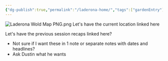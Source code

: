 ```yaml
---
{"dg-publish":true,"permalink":"/laderona-home/","tags":["gardenEntry"]}
---
```


![Laderona Wold Map PNG.png](/img/user/zAssets/Laderona%20Wold%20Map%20PNG.png)
Let's have the current location linked here

Let's have the previous session recaps linked here?
- Not sure if I want these in 1 note or separate notes with dates and headlines?
- Ask Dustin what he wants
